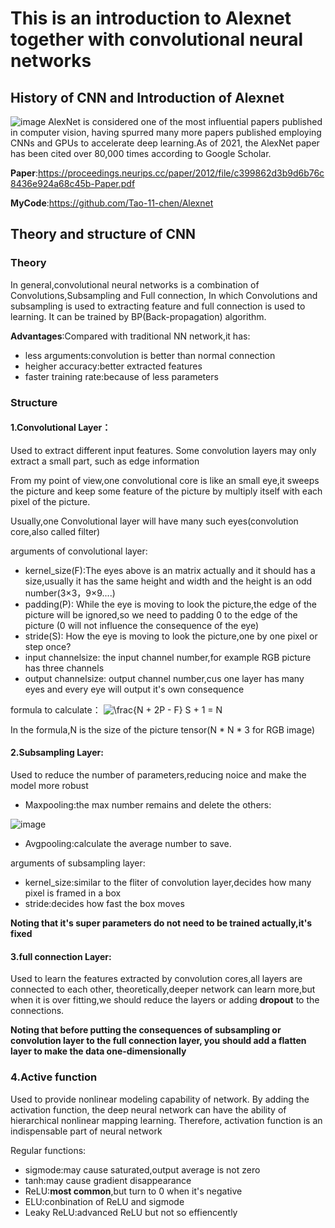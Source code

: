 # This is an introduction to Alexnet together with convolutional neural networks

## History of CNN and Introduction of Alexnet

![image](https://s3.bmp.ovh/imgs/2022/01/f3717cf0892d9891.png)
AlexNet is considered one of the most influential papers published in computer vision, having spurred many more papers published employing CNNs and GPUs to accelerate deep learning.As of 2021, the AlexNet paper has been cited over 80,000 times according to Google Scholar.

**Paper**:https://proceedings.neurips.cc/paper/2012/file/c399862d3b9d6b76c8436e924a68c45b-Paper.pdf

**MyCode**:https://github.com/Tao-11-chen/Alexnet

## Theory and structure of CNN

### Theory
  In general,convolutional neural networks is a combination of Convolutions,Subsampling and Full connection,
  In which Convolutions and subsampling is used to extracting feature and full connection is used to learning.
  It can be trained by BP(Back-propagation) algorithm.

  
  **Advantages**:Compared with traditional NN network,it has:
  - less arguments:convolution is better than normal connection
  - heigher accuracy:better extracted features
  - faster training rate:because of less parameters
    
    
### Structure
#### 1.Convolutional Layer：
Used to extract different input features. Some convolution layers may only extract a small part, such as edge information


From my point of view,one convolutional core is like an small eye,it sweeps the picture and keep some feature of the picture 
by multiply itself with each pixel of the picture.

Usually,one Convolutional layer will have many such eyes(convolution core,also called filter)

arguments of convolutional layer:
- kernel_size(F):The eyes above is an matrix actually and it should has a size,usually it has the same height and width and the height is 
an odd number(3×3，9×9....)
- padding(P): While the eye is moving to look the picture,the edge of the picture will be ignored,so we need to padding 0 to the edge of the picture
(0 will not influence the consequence of the eye)
- stride(S): How the eye is moving to look the picture,one by one pixel or step once?
- input channelsize: the input channel number,for example RGB picture has three channels
- output channelsize: output channel number,cus one layer has many eyes and every eye will output it's own consequence 


formula to calculate：
<img src="https://latex.codecogs.com/svg.image?\frac{N&space;&plus;&space;2P&space;-&space;F}&space;S&space;&plus;&space;1&space;=&space;N" title="\frac{N + 2P - F} S + 1 = N" />

In the formula,N is the size of the picture tensor(N * N * 3 for RGB image)


#### 2.Subsampling Layer:
Used to reduce the number of parameters,reducing noice and make the model more robust

- Maxpooling:the max number remains and delete the others:

![image](https://img-blog.csdnimg.cn/20191005144841748.png)

- Avgpooling:calculate the average number to save.

arguments of subsampling layer:
- kernel_size:similar to the fliter of convolution layer,decides how many pixel is framed in a box
- stride:decides how fast the box moves

**Noting that it's super parameters do not need to be trained actually,it's fixed**


#### 3.full connection Layer:
Used to learn the features extracted by convolution cores,all layers are connected to each other,
theoretically,deeper network can learn more,but when it is over fitting,we should reduce the layers or
adding **dropout** to the connections.

**Noting that before putting the consequences of subsampling or convolution layer to the full connection layer,
you should add a flatten layer to make the data one-dimensionally**


### 4.Active function
Used to provide nonlinear modeling capability of network. By adding the activation function, the deep neural network can have the ability of hierarchical nonlinear mapping learning. Therefore, activation function is an indispensable part of neural network

Regular functions:
- sigmode:may cause saturated,output average is not zero
- tanh:may cause gradient disappearance 
- ReLU:**most common**,but turn to 0 when it's negative
- ELU:conbination of ReLU and sigmode
- Leaky ReLU:advanced ReLU but not so effiencently





  
  
